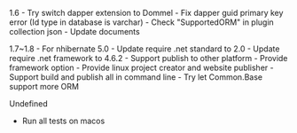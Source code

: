 1.6
	- Try switch dapper extension to Dommel
	- Fix dapper guid primary key error (Id type in database is varchar)
	- Check "SupportedORM" in plugin collection json
		- Update documents

1.7~1.8
	- For nhibernate 5.0
		- Update require .net standard to 2.0
		- Update require .net framework to 4.6.2
	- Support publish to other platform
		- Provide framework option
		- Provide linux project creator and website publisher
		- Support build and publish all in command line
	- Try let Common.Base support more ORM

Undefined
- Run all tests on macos

